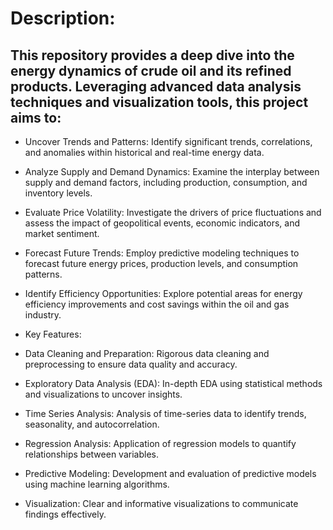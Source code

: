 # Description:

## This repository provides a deep dive into the energy dynamics of crude oil and its refined products. Leveraging advanced data analysis techniques and visualization tools, this project aims to:

- Uncover Trends and Patterns: Identify significant trends, correlations, and anomalies within historical and real-time energy data.
- Analyze Supply and Demand Dynamics: Examine the interplay between supply and demand factors, including production, consumption, and inventory levels.
- Evaluate Price Volatility: Investigate the drivers of price fluctuations and assess the impact of geopolitical events, economic indicators, and market sentiment.
- Forecast Future Trends: Employ predictive modeling techniques to forecast future energy prices, production levels, and consumption patterns.
- Identify Efficiency Opportunities: Explore potential areas for energy efficiency improvements and cost savings within the oil and gas industry.
- Key Features:

- Data Cleaning and Preparation: Rigorous data cleaning and preprocessing to ensure data quality and accuracy.
- Exploratory Data Analysis (EDA): In-depth EDA using statistical methods and visualizations to uncover insights.
- Time Series Analysis: Analysis of time-series data to identify trends, seasonality, and autocorrelation.
- Regression Analysis: Application of regression models to quantify relationships between variables.
- Predictive Modeling: Development and evaluation of predictive models using machine learning algorithms.
- Visualization: Clear and informative visualizations to communicate findings effectively.
